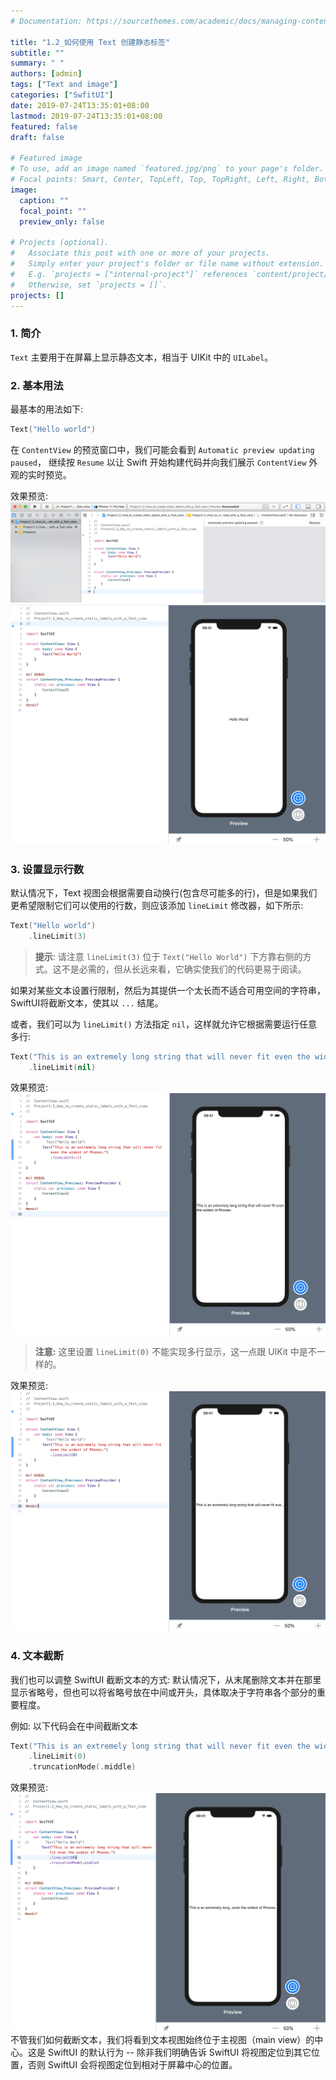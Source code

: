 ```yaml
---
# Documentation: https://sourcethemes.com/academic/docs/managing-content/

title: "1.2_如何使用 Text 创建静态标签"
subtitle: ""
summary: " "
authors: [admin]
tags: ["Text and image"]
categories: ["SwfitUI"]
date: 2019-07-24T13:35:01+08:00
lastmod: 2019-07-24T13:35:01+08:00
featured: false
draft: false

# Featured image
# To use, add an image named `featured.jpg/png` to your page's folder.
# Focal points: Smart, Center, TopLeft, Top, TopRight, Left, Right, BottomLeft, Bottom, BottomRight.
image:
  caption: ""
  focal_point: ""
  preview_only: false

# Projects (optional).
#   Associate this post with one or more of your projects.
#   Simply enter your project's folder or file name without extension.
#   E.g. `projects = ["internal-project"]` references `content/project/deep-learning/index.md`.
#   Otherwise, set `projects = []`.
projects: []
---
```


<!-- more -->
### 1. 简介
`Text` 主要用于在屏幕上显示静态文本，相当于 UIKit 中的 `UILabel`。

### 2. 基本用法
最基本的用法如下:
```swift
Text("Hello world")
```
在 `ContentView` 的预览窗口中，我们可能会看到 `Automatic preview updating paused`， 继续按 `Resume` 以让 Swift 开始构建代码并向我们展示 `ContentView` 外观的实时预览。

效果预览:
![1.2_automatic_preview_updating_paused](img/1.2_automatic_preview_updating_paused.png "Automatic preview updating paused, need to resume.")
![1.2_text_hello_world](img/1.2_text_hello_world.png "Hello world")

### 3. 设置显示行数
默认情况下，Text 视图会根据需要自动换行(包含尽可能多的行)，但是如果我们更希望限制它们可以使用的行数，则应该添加 `lineLimit` 修改器，如下所示:
```swift
Text("Hello world")
    .lineLimit(3)
```
> **提示**: 请注意 `lineLimit(3)` 位于 `Text("Hello World")` 下方靠右侧的方式。这不是必需的，但从长远来看，它确实使我们的代码更易于阅读。

如果对某些文本设置行限制，然后为其提供一个太长而不适合可用空间的字符串，SwiftUI将截断文本，使其以 `...` 结尾。

或者，我们可以为 `lineLimit()` 方法指定 `nil`，这样就允许它根据需要运行任意多行:
```swift
Text("This is an extremely long string that will never fit even the widest of Phones.")
    .lineLimit(nil)
```
效果预览:
![1.2_text_line_limit_nil](img/1.2_text_line_limit_nil.png "lineLimit = nil")
> **注意:** 这里设置 `lineLimit(0)` 不能实现多行显示，这一点跟 UIKit 中是不一样的。

效果预览:
![1.2_text_line_limit_0](img/1.2_text_line_limit_0.png "lineLimit = 0")

### 4. 文本截断
我们也可以调整 SwiftUI 截断文本的方式: 默认情况下，从末尾删除文本并在那里显示省略号，但也可以将省略号放在中间或开头，具体取决于字符串各个部分的重要程度。

例如: 以下代码会在中间截断文本
```swift
Text("This is an extremely long string that will never fit even the widest of Phones.")
    .lineLimit(0)
    .truncationMode(.middle)
```
效果预览:
![1.2_text_truncation_mode_middle](img/1.2_text_truncation_mode_middle.png "truncationMode = middle")
不管我们如何截断文本，我们将看到文本视图始终位于主视图（main view）的中心。这是 SwiftUI 的默认行为 -- 除非我们明确告诉 SwiftUI 将视图定位到其它位置，否则 SwiftUI 会将视图定位到相对于屏幕中心的位置。